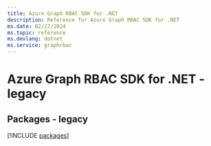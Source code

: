 ```yaml
---
title: Azure Graph RBAC SDK for .NET
description: Reference for Azure Graph RBAC SDK for .NET
ms.date: 02/27/2024
ms.topic: reference
ms.devlang: dotnet
ms.service: graphrbac
---
```

# Azure Graph RBAC SDK for .NET - legacy
## Packages - legacy
[!INCLUDE [packages](graph-rbac-index.md)]